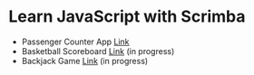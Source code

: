 # Learn JavaScript with Scrimba

<ul>
  <li>Passenger Counter App <a  href="https://65fdb5e7430d3e2d54cca24f--sweet-gaufre-ea9f39.netlify.app/">Link</a></li>
  <li>Basketball Scoreboard <a  href="">Link</a> (in progress)</li>
  <li>Backjack Game <a  href="">Link</a> (in progress)</li>
</ul>
